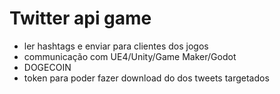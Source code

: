 # Twitter api game

- ler hashtags e enviar para clientes dos jogos
- communicação com UE4/Unity/Game Maker/Godot
- DOGECOIN
- token para poder fazer download do dos tweets targetados
